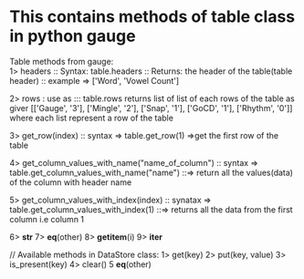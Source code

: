 # This contains methods of table class in python gauge 
Table methods from gauge:
<br>
1> headers
  :: Syntax: table.headers
  :: Returns: the header of the table(table header)
	:: example => ['Word', 'Vowel Count']


2> rows : use as ::: table.rows
	returns list of list of each rows of the table as giver
		[['Gauge', '3'], ['Mingle', '2'], ['Snap', '1'], ['GoCD', '1'], ['Rhythm', '0']]
		where each list represent a row of the table
    
3> get_row(index)
       :: syntax => table.get_row(1)
	=>get the first row of the table

4> get_column_values_with_name("name_of_column")
	:: syntax => table.get_column_values_with_name("name")
	::=> return all the values(data) of the column with header name

5> get_column_values_with_index(index)
	:: synatax =>  table.get_column_values_with_index(1)
	::=> returns all the data from the first column i.e column 1

6> __str__
7> __eq__(other)
8> __getitem__(i)
9> __iter__

// Available methods in DataStore class:
1> get(key)
2> put(key, value)
3> is_present(key)
4> clear()
5 __eq__(other)
